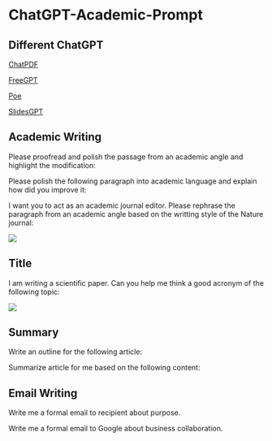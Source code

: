 # ChatGPT-Academic-Prompt

## Different ChatGPT

[ChatPDF](https://www.chatpdf.com/)

[FreeGPT](https://freegpt.one/)

[Poe](https://poe.com/chatgpt)

[SlidesGPT](https://slidesgpt.com/)

## Academic Writing
Please proofread and polish the passage from an academic angle and highlight the modification:

Please polish the following paragraph into academic language and explain how did you improve it:

I want you to act as an academic journal editor. Please rephrase the paragraph from an academic angle based on the writting style of the Nature journal:

![](https://picx.zhimg.com/80/v2-f4d3a7edc61248b22dc8bb8a13712e25_720w.webp?source=1940ef5c)



## Title
I am writing a scientific paper. Can you help me think a good acronym of the following topic: 

![](https://pic1.zhimg.com/80/v2-47320a0259d6248e95b11508cbbd41b4_720w.webp?source=1940ef5c)

## Summary
Write an outline for the following article:

Summarize article for me based on the following content:

## Email Writing
Write me a formal email to recipient about purpose. 

Write me a formal email to Google about business collaboration.

